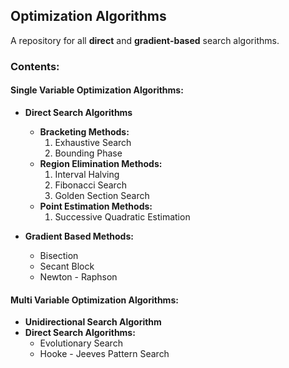 ## **Optimization Algorithms**

A repository for all **direct** and **gradient-based** search algorithms.

### **Contents:**
#### **Single Variable Optimization Algorithms:**
- **Direct Search Algorithms**
    - **Bracketing Methods:**
        1. Exhaustive Search
        2. Bounding Phase
    - **Region Elimination Methods:**
        1. Interval Halving
        2. Fibonacci Search
        3. Golden Section Search
    - **Point Estimation Methods:**
        1. Successive Quadratic Estimation
    
    
- **Gradient Based Methods:**
    - Bisection
    - Secant Block
    - Newton - Raphson


#### **Multi Variable Optimization Algorithms:**
- **Unidirectional Search Algorithm**
- **Direct Search Algorithms:**
    - Evolutionary Search
    - Hooke - Jeeves Pattern Search
